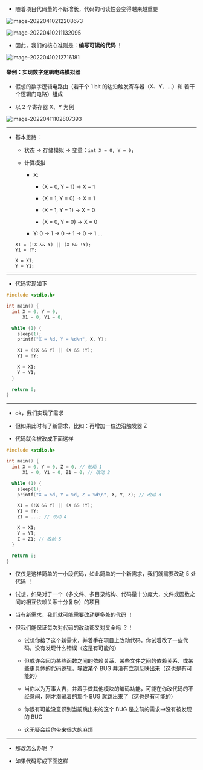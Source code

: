 - 随着项目代码量的不断增长，代码的可读性会变得越来越重要

![image-20220410212208673](https://aliyun-oss-lpj.oss-cn-qingdao.aliyuncs.com/images/by-picgo/image-20220410212208673.png)

![image-20220410211132095](https://aliyun-oss-lpj.oss-cn-qingdao.aliyuncs.com/images/by-picgo/image-20220410211132095.png)

- 因此，我们的核心准则是：**编写可读的代码 ！**

![image-20220410212716181](https://aliyun-oss-lpj.oss-cn-qingdao.aliyuncs.com/images/by-picgo/image-20220410212716181.png)

#### 举例：实现数字逻辑电路模拟器

- 假想的数字逻辑电路由（若干个 1 bit 的边沿触发寄存器（X、Y、...）和 若干个逻辑门电路）组成

- 以 2 个寄存器 X、Y 为例

![image-20220411102807393](https://aliyun-oss-lpj.oss-cn-qingdao.aliyuncs.com/images/by-picgo/image-20220411102807393.png)

---

- 基本思路：

  - 状态 => 存储模拟 => 变量：`int X = 0, Y = 0;`

  - 计算模拟

    - X: 

      - (X = 0, Y = 1) -> X = 1

      - (X = 1, Y = 0) -> X = 1

      - (X = 1, Y = 1) -> X = 0

      - (X = 0, Y = 0) -> X = 0

    - Y: 0 -> 1 -> 0 -> 1 -> 0 -> 1 ...

  ```
  X1 = (!X && Y) || (X && !Y);
  Y1 = !Y;

  X = X1;
  Y = Y1;
  ```

---

- 代码实现如下

```c
#include <stdio.h>

int main() {
  int X = 0, Y = 0,
      X1 = 0, Y1 = 0;

  while (1) {
    sleep(1);
    printf("X = %d, Y = %d\n", X, Y);

    X1 = (!X && Y) || (X && !Y);
    Y1 = !Y;

    X = X1;
    Y = Y1;
  }
  
  return 0;
}
```

---

- ok，我们实现了需求

- 但如果此时有了新需求，比如：再增加一位边沿触发器 Z

- 代码就会被改成下面这样

```c
#include <stdio.h>

int main() {
  int X = 0, Y = 0, Z = 0, // 改动 1
      X1 = 0, Y1 = 0, Z1 = 0; // 改动 2

  while (1) {
    sleep(1);
    printf("X = %d, Y = %d, Z = %d\n", X, Y, Z); // 改动 3

    X1 = (!X && Y) || (X && !Y);
    Y1 = !Y;
    Z1 = ...; // 改动 4

    X = X1;
    Y = Y1;
    Z = Z1; // 改动 5
  }
  
  return 0;
}
```

- 仅仅是这样简单的一小段代码，如此简单的一个新需求，我们就需要改动 5 处代码 ！

- 试想，如果对于一个（多文件、多目录结构、代码量十分庞大，文件或函数之间的相互依赖关系十分复杂）的项目

- 当有新需求，我们就可能需要改动更多处的代码 ！

- 但我们能保证每次对代码的改动都又对又全吗 ？！

  - 试想你接了这个新需求，并着手在项目上改动代码，你试着改了一些代码，没有发现什么错误（这是有可能的）

  - 但或许会因为某些函数之间的依赖关系、某些文件之间的依赖关系、或某些更具体的代码逻辑，导致某个 BUG 并没有立刻反映出来（这也是有可能的）

  - 当你以为万事大吉，并着手做其他模块的编码功能，可能在你改代码的不经意间，刚才潜藏着的那个 BUG 就跳出来了（这也是有可能的）

  - 你很有可能没意识到当前跳出来的这个 BUG 是之前的需求中没有被发现的 BUG
  
  - 这无疑会给你带来很大的麻烦

---

- 那改怎么办呢 ？

- 如果代码写成下面这样

```c

```